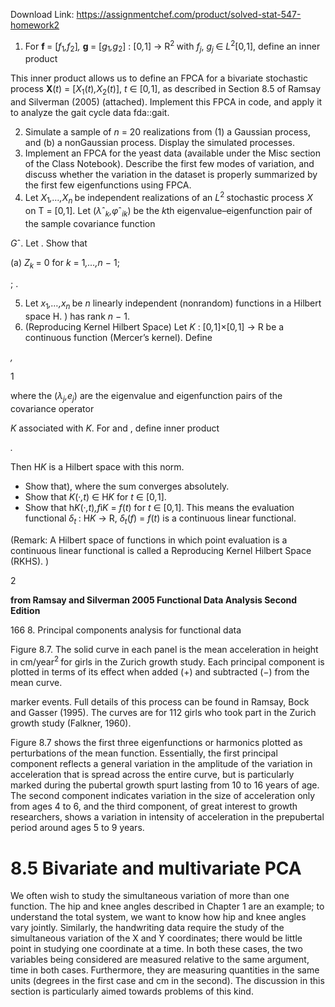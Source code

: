 Download Link: https://assignmentchef.com/product/solved-stat-547-homework2
<br>
<ol>

 <li>For <strong>f </strong>= [<em>f</em><sub>1</sub><em>,f</em><sub>2</sub>]<em>, </em><strong>g </strong>= [<em>g</em><sub>1</sub><em>,g</em><sub>2</sub>] : [0<em>,</em>1] → R<sup>2 </sup>with <em>f<sub>j</sub></em>, <em>g<sub>j </sub></em>∈ <em>L</em><sup>2</sup>[0<em>,</em>1], define an inner product</li>

</ol>

This inner product allows us to define an FPCA for a bivariate stochastic process <strong>X</strong>(<em>t</em>) = [<em>X</em><sub>1</sub>(<em>t</em>)<em>,X</em><sub>2</sub>(<em>t</em>)], <em>t </em>∈ [0<em>,</em>1], as described in Section 8.5 of Ramsay and Silverman (2005) (attached). Implement this FPCA in code, and apply it to analyze the gait cycle data fda::gait.

<ol start="2">

 <li>Simulate a sample of <em>n </em>= 20 realizations from (1) a Gaussian process, and (b) a nonGaussian process. Display the simulated processes.</li>

 <li>Implement an FPCA for the yeast data (available under the Misc section of the Class Notebook). Describe the first few modes of variation, and discuss whether the variation in the dataset is properly summarized by the first few eigenfunctions using FPCA.</li>

 <li>Let <em>X</em><sub>1</sub><em>,…,X<sub>n </sub></em>be independent realizations of an <em>L</em><sup>2 </sup>stochastic process <em>X </em>on T = [0<em>,</em>1]. Let (<em>λ</em>ˆ<em><sub>k</sub>,φ</em>ˆ<em><sub>ik</sub></em>) be the <em>k</em>th eigenvalue–eigenfunction pair of the sample covariance function</li>

</ol>

<em>G</em>ˆ. Let . Show that

(a) <em>Z<sub>k </sub></em>= 0 for <em>k </em>= 1<em>,…,n </em>− 1;

; .

<ol start="5">

 <li>Let <em>x</em><sub>1</sub><em>,…,x<sub>n </sub></em>be <em>n </em>linearly independent (nonrandom) functions in a Hilbert space H. ) has rank <em>n </em>− 1.</li>

 <li>(Reproducing Kernel Hilbert Space) Let <em>K </em>: [0<em>,</em>1]×[0<em>,</em>1] → R be a continuous function (Mercer’s kernel). Define</li>

</ol>

<em>,</em>

1

where the (<em>λ<sub>j</sub>,e<sub>j</sub></em>) are the eigenvalue and eigenfunction pairs of the covariance operator

<em>K </em>associated with <em>K</em>. For  and , define inner product

<em>.</em>

Then H<em>K </em>is a Hilbert space with this norm.

<ul>

 <li>Show that), where the sum converges absolutely.</li>

 <li>Show that <em>K</em>(·<em>,t</em>) ∈ H<em>K </em>for <em>t </em>∈ [0<em>,</em>1].</li>

 <li>Show that h<em>K</em>(·<em>,t</em>)<em>,f</em>i<em>K </em>= <em>f</em>(<em>t</em>) for <em>t </em>∈ [0<em>,</em>1]. This means the evaluation functional <em>δ<sub>t </sub></em>: H<em>K </em>→ R, <em>δ<sub>t</sub></em>(<em>f</em>) = <em>f</em>(<em>t</em>) is a continuous linear functional.</li>

</ul>

(Remark: A Hilbert space of functions in which point evaluation is a continuous linear functional is called a Reproducing Kernel Hilbert Space (RKHS). )

2

<strong>from Ramsay and Silverman 2005 Functional Data Analysis Second Edition</strong>

166              8. Principal components analysis for functional data

Figure 8.7. The solid curve in each panel is the mean acceleration in height in cm/year<sup>2 </sup>for girls in the Zurich growth study. Each principal component is plotted in terms of its effect when added (+) and subtracted (−) from the mean curve.

marker events. Full details of this process can be found in Ramsay, Bock and Gasser (1995). The curves are for 112 girls who took part in the Zurich growth study (Falkner, 1960).

Figure 8.7 shows the first three eigenfunctions or harmonics plotted as perturbations of the mean function. Essentially, the first principal component reflects a general variation in the amplitude of the variation in acceleration that is spread across the entire curve, but is particularly marked during the pubertal growth spurt lasting from 10 to 16 years of age. The second component indicates variation in the size of acceleration only from ages 4 to 6, and the third component, of great interest to growth researchers, shows a variation in intensity of acceleration in the prepubertal period around ages 5 to 9 years.

<h1>                  8.5     Bivariate and multivariate PCA</h1>

We often wish to study the simultaneous variation of more than one function. The hip and knee angles described in Chapter 1 are an example; to understand the total system, we want to know how hip and knee angles vary jointly. Similarly, the handwriting data require the study of the simultaneous variation of the X and Y coordinates; there would be little point in studying one coordinate at a time. In both these cases, the two variables being considered are measured relative to the same argument, time in both cases. Furthermore, they are measuring quantities in the same units (degrees in the first case and cm in the second). The discussion in this section is particularly aimed towards problems of this kind.


